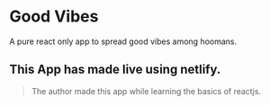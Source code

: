 # Good Vibes
 A pure react only app to spread good vibes among hoomans.

## This App has made live using netlify.

> The author made this app while learning the basics of reactjs.
